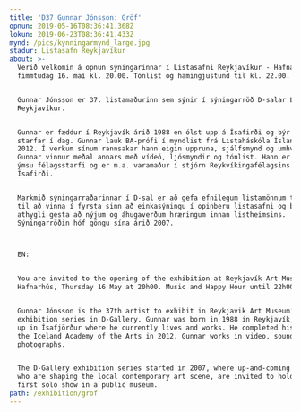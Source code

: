 ```yaml
---
title: 'D37 Gunnar Jónsson: Gröf'
opnun: 2019-05-16T08:36:41.368Z
lokun: 2019-06-23T08:36:41.433Z
mynd: /pics/kynningarmynd_large.jpg
stadur: Listasafn Reykjavíkur
about: >-
  Verið velkomin á opnun sýningarinnar í Listasafni Reykjavíkur - Hafnarhúsi,
  fimmtudag 16. maí kl. 20.00. Tónlist og hamingjustund til kl. 22.00.


  Gunnar Jónsson er 37. listamaðurinn sem sýnir í sýningarröð D-salar Listasafns
  Reykjavíkur.


  Gunnar er fæddur í Reykjavík árið 1988 en ólst upp á Ísafirði og býr þar og
  starfar í dag. Gunnar lauk BA-prófi í myndlist frá Listaháskóla Íslands árið
  2012. Í verkum sínum rannsakar hann eigin uppruna, sjálfsmynd og umhverfi.
  Gunnar vinnur meðal annars með vídeó, ljósmyndir og tónlist. Hann er virkur í
  ýmsu félagsstarfi og er m.a. varamaður í stjórn Reykvíkingafélagsins á
  Ísafirði.


  Markmið sýningarraðarinnar í D-sal er að gefa efnilegum listamönnum tækifæri
  til að vinna í fyrsta sinn að einkasýningu í opinberu listasafni og beina
  athygli gesta að nýjum og áhugaverðum hræringum innan listheimsins.
  Sýningarröðin hóf göngu sína árið 2007. 



  EN:


  You are invited to the opening of the exhibition at Reykjavík Art Museum -
  Hafnarhús, Thursday 16 May at 20h00. Music and Happy Hour until 22h00.


  Gunnar Jónsson is the 37th artist to exhibit in Reykjavik Art Museum‘s
  exhibition series in D-Gallery. Gunnar was born in 1988 in Reykjavík, but grew
  up in Ísafjörður where he currently lives and works. He completed his BA from
  the Iceland Academy of the Arts in 2012. Gunnar works in video, sound and
  photographs.


  The D-Gallery exhibition series started in 2007, where up-and-coming artists,
  who are shaping the local contemporary art scene, are invited to hold their
  first solo show in a public museum. 
path: /exhibition/grof
---
```


